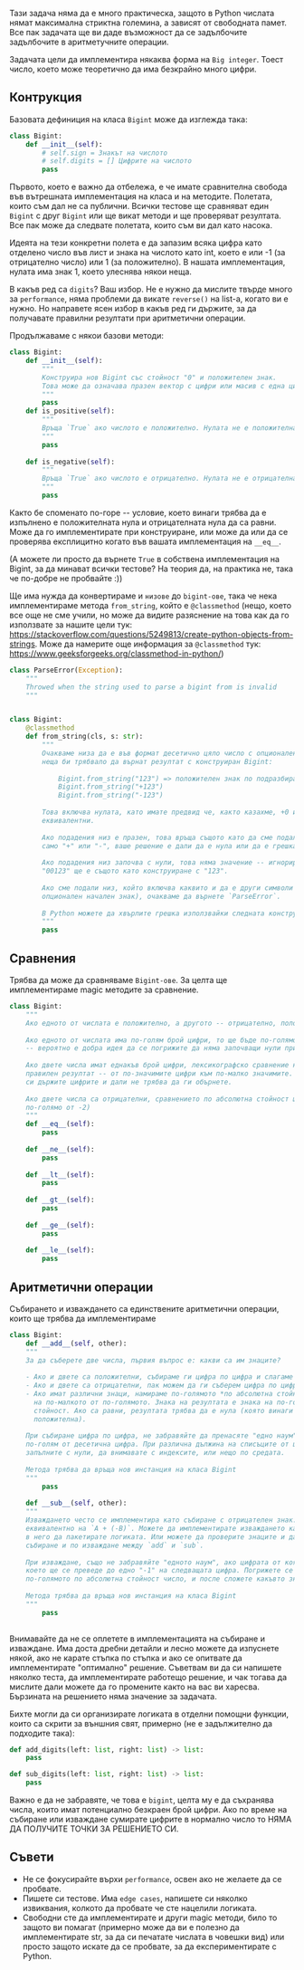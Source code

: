 Тази задача няма да е много практическа, защото в Python числата нямат максимална стриктна големина, а зависят от свободната памет. 
Все пак задачата ще ви даде възможност да се задълбочите задълбочите в аритметучните операции.

Задачата цели да имплементира някаква форма на `Big integer`. Тоест число, което може теоретично да има безкрайно много цифри.

## Контрукция

Базовата дефиниция на класа `Bigint` може да изглежда така:

```python
class Bigint:
    def __init__(self):
        # self.sign = Знакът на числото
        # self.digits = [] Цифрите на числото 
        pass
```


Първото, което е важно да отбележа, е че имате сравнителна свобода във вътрешната имплементация на класа и на методите.
Полетата, които съм дал не са публични. Всички тестове ще сравняват един `Bigint` с друг `Bigint` или ще викат методи и ще проверяват резултата.
Все пак може да следвате полетата, които съм ви дал като насока.

Идеята на тези конкретни полета е да запазим всяка цифра като отделено число във лист и знака на числото като int, което е или -1 (за отрицателно число) или 1 (за положително). 
В нашата имплементация, нулата има знак 1, което улеснява някои неща.

В какъв ред са `digits`? Ваш избор. Не е нужно да мислите твърде много за `performance`, няма проблеми да викате `reverse()` на list-a, когато ви е нужно. 
Но направете ясен избор в какъв ред ги държите, за да получавате правилни резултати при аритметични операции.

Продължаваме с някои базови методи:

```python
class Bigint:
    def __init__(self):
        """
        Конструира нов Bigint със стойност "0" и положителен знак.
        Това може да означава празен вектор с цифри или масив с една цифра `0` -- ваш избор.
        """
        pass
    def is_positive(self):
        """
        Връща `True` ако числото е положително. Нулата не е положителна
        """
        pass
        
    def is_negative(self):
        """
        Връща `True` ако числото е отрицателно. Нулата не е отрицателна.
        """
        pass
```

Както бе споменато по-горе -- условие, което винаги трябва да е изпълнено е положителната нула и отрицателната нула да са равни.
Може да го имплементирате при конструиране, или може да или да се проверява експлицитно когато във вашата имплементация на `__eq__`.

(А можете ли просто да върнете `True` в собствена имплементация на Bigint, за да минават всички тестове? На теория да, на практика не, така че по-добре не пробвайте :))

Ще има нужда да конвертираме и `низове` до `bigint-ове`, така че нека имплементираме метода `from_string`, който е `@classmethod` 
(нещо, което все още не сме учили, но може да видите разяснение на това как да го използвате за нашите цели тук: https://stackoverflow.com/questions/5249813/create-python-objects-from-strings.
Може да намерите още информация за `@classmethod` тук: https://www.geeksforgeeks.org/classmethod-in-python/)

```python
class ParseError(Exception):
    """
    Throwed when the string used to parse a bigint from is invalid
    """


class Bigint:
    @classmethod
    def from_string(cls, s: str):
        """
        Очакваме низа да е във формат десетично цяло число с опционален знак, тоест всички тези
        неща би трябвало да върнат резултат с конструиран Bigint:
        
            Bigint.from_string("123") => положителен знак по подразбиране
            Bigint.from_string("+123")
            Bigint.from_string("-123")
            
        Това включва нулата, като имате предвид че, както казахме, +0 и -0 трябва да са
        еквивалентни.
        
        Ако подадения низ е празен, това връща същото като да сме подали "0". Ако подадения низ е
        само "+" или "-", ваше решение е дали да е нула или да е грешка, няма да се тества.
        
        Ако подадения низ започва с нули, това няма значение -- игнорират се. Тоест, конструиране с
        "00123" ще е същото като конструиране с "123".
        
        Ако сме подали низ, който включва каквито и да е други символи освен цифрите 0-9 (и
        опционален начален знак), очакваме да върнете `ParseError`.
        
        В Python можете да хвърлите грешка използвайки следната конструкция `raise ParseError("Съобщение за грешка")`
        """
        pass
```

## Сравнения

Трябва да може да сравняваме `Bigint-ове`. За целта ще имплементираме magic методите за сравнение.

```python
class Bigint:
    """
    Ако едното от числата е положително, а другото -- отрицателно, положителното е по-голямо.
    
    Ако едното от числата има по-голям брой цифри, то ще бъде по-голямото. (Стига да не са нули
    -- вероятно е добра идея да се погрижите да няма започващи нули при конструкция)
    
    Ако двете числа имат еднакъв брой цифри, лексикографско сравнение на числата ще ви даде
    правилен резултат -- от по-значимите цифри към по-малко значимите. Внимавайте в какъв ред
    си държите цифритe и дали не трябва да ги обърнете.
    
    Ако двете числа са отрицателни, сравнението по абсолютна стойност ще е обърнато (-1 е
    по-голямо от -2)
    """
    def __eq__(self):
        pass
    
    def __ne__(self):
        pass
        
    def __lt__(self):
        pass
        
    def __gt__(self):
        pass
        
    def __ge__(self):
        pass
    
    def __le__(self):
        pass
```

## Аритметични операции

Събирането и изваждането са единствените аритметични операции, които ще трябва да имплементираме

```python
class Bigint:
    def __add__(self, other):
    """
    За да съберете две числа, първия въпрос е: какви са им знаците?
    
    - Ако и двете са положителни, събираме ги цифра по цифра и слагаме на резултата положителен знак
    - Ако и двете са отрицателни, пак можем да ги съберем цифра по цифра и да сложим отрицателен знак на крайния резултат.
    - Ако имат различни знаци, намираме по-голямото *по абсолютна стойност*. Изваждаме цифрите
      на по-малкото от по-голямото. Знака на резултата е знака на по-голямото по абсолютна
      стойност. Ако са равни, резултата трябва да е нула (която винаги се очаква да е
      положителна).
      
    При събиране цифра по цифра, не забравяйте да пренасяте "едно наум" ако резултата е
    по-голям от десетична цифра. При различна дължина на списъците от цифри, можете да
    запълните с нули, да внимавате с индексите, или нещо по средата.
    
    Метода трябва да връща нов инстанция на класа Bigint
    """
        pass
    
    def __sub__(self, other):
    """
    Изваждането често се имплементира като събиране с отрицателен знак. Тоест, `A - B` е
    еквивалентно на `A + (-B)`. Можете да имплементирате изваждането като форма на събиране, и
    в него да пакетирате логиката. Или можете да проверите знаците и да разделите логиката по
    събиране и по изваждане между `add` и `sub`.
    
    При изваждане, също не забравяйте "едното наум", ако цифрата от която вадите е по-малката,
    което ще се преведе до едно "-1" на следващата цифра. Погрижете се винаги да вадите от
    по-голямото по абсолютна стойност число, и после сложете какъвто знак се налага.
    
    Метода трябва да връща нов инстанция на класа Bigint
    """
        pass
    
```

Внимавайте да не се оплетете в имплементацията на събиране и изваждане. Има доста дребни детайли и лесно можете да изпуснете някой, ако не карате стъпка по стъпка и ако се опитвате да имплементирате "оптимално" решение. Съветвам ви да си напишете няколко теста, да имплементирате работещо решение, и чак тогава да мислите дали можете да го промените както на вас ви харесва. Бързината на решението няма значение за задачата.

Бихте могли да си организирате логиката в отделни помощни функции, които са скрити за външния свят, примерно (не е задължително да подходите така):

```python
def add_digits(left: list, right: list) -> list:
    pass

def sub_digits(left: list, right: list) -> list:
    pass
```

Важно е да не забравяте, че това е `bigint`, целта му е да съхранява числа, които имат потенциално безкраен брой цифри. Ако по време на събиране или изваждане сумирате цифрите в нормално число то НЯМА ДА ПОЛУЧИТЕ ТОЧКИ ЗА РЕШЕНИЕТО СИ. 

## Съвети

- Не се фокусирайте върхи `performance`, освен ако не желаете да се пробвате.
- Пишете си тестове. Има `edge cases`, напишете си няколко извиквания, колкото да пробвате че сте нацелили логиката.
- Свободни сте да имплементирате и други magic методи, било то защото ви помагат (примерно може да ви е полезно да имплементирате str, за да си печатате числата в човешки вид) или просто защото искате да се пробвате, за да експериментирате с Python.
